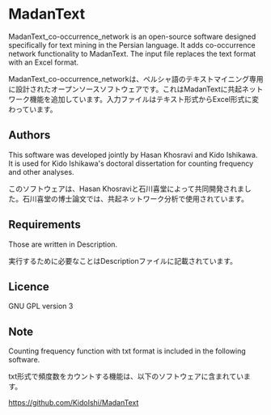 # MadanText
MadanText_co-occurrence_network is an open-source software designed specifically for text mining in the Persian language. It adds co-occurrence network functionality to MadanText. The input file replaces the text format with an Excel format.

MadanText_co-occurrence_networkは、ペルシャ語のテキストマイニング専用に設計されたオープンソースソフトウェアです。これはMadanTextに共起ネットワーク機能を追加しています。入力ファイルはテキスト形式からExcel形式に変わっています。

## Authors
This software was developed jointly by Hasan Khosravi and Kido Ishikawa. It is used for Kido Ishikawa's doctoral dissertation for counting frequency and other analyses.

このソフトウェアは、Hasan Khosraviと石川喜堂によって共同開発されました。石川喜堂の博士論文では、共起ネットワーク分析で使用されています。


## Requirements
Those are written in Description.

実行するために必要なことはDescriptionファイルに記載されています。


## Licence
GNU GPL version 3


## Note
Counting frequency function with txt format is included in the following software.

txt形式で頻度数をカウントする機能は、以下のソフトウェアに含まれています。

https://github.com/KidoIshi/MadanText

